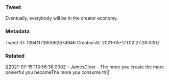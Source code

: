 ### Tweet
Eventually, everybody will be in the creator economy.

### Metadata
Tweet ID: 1394117380062674946
Created At: 2021-05-17T02:27:39.000Z

### Related
[[2021-07-15T13:56:38.000Z - JamesClear - The more you create the more powerful you becomeThe more you consume th]]

